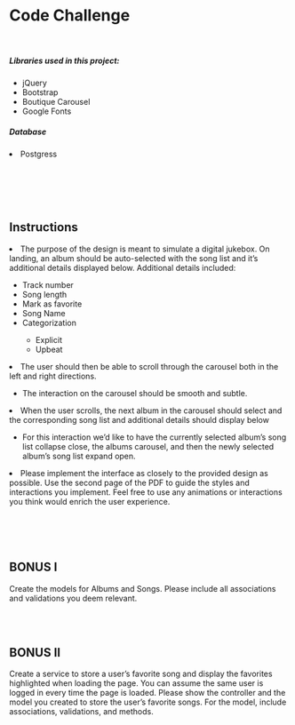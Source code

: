# Code Challenge
<br>

<h5> Libraries used in this project: </h5>
<ul>
  <li>jQuery</li>
  <li>Bootstrap</li>
  <li>Boutique Carousel</li>
  <li>Google Fonts</li>
</ul>

<h5> Database </h5>
<li>Postgress</li>






<br><br><br><br>


<h2>Instructions</h2>
<li>The purpose of the design is meant to simulate a digital jukebox. On landing, an album should be auto-selected with the song list and it’s additional details displayed below. Additional details included:</li>
<ul>
  <li>Track number</li>
  <li>Song length</li>
  <li>Mark as favorite</li>
  <li>Song Name</li>
  <li>Categorization</li>
    <ul>
      <li>Explicit</li>
      <li>Upbeat</li>
    </ul>
</ul>
<li>The user should then be able to scroll through the carousel both in the left and right directions.</li>
  <ul>
    <li>The interaction on the carousel should be smooth and subtle. </li>
  </ul>
<li>When the user scrolls, the next album in the carousel should select and the corresponding song list and additional details should display below </li>
  <ul>
    <li>For this interaction we’d like to have the currently selected album’s song list collapse close, the albums carousel, and then the newly selected album’s song list expand open. </li>
  </ul>
<li>Please implement the interface as closely to the provided design as possible. Use the second page of the PDF to guide the styles and interactions you implement. Feel free to use any animations or interactions you think would enrich the user experience.</li>
<br><br><br><br>


<h2> BONUS I </h2>

<p>
Create the models for Albums and Songs. Please include all associations and validations you deem relevant.
</p>

<br><br>

<h2> BONUS II </h2>
<p>
Create a service to store a user’s favorite song and display the favorites highlighted when loading the page. You can assume the same user is logged in every time the page is loaded. Please show the controller and the model you created to store the user’s favorite songs. For the model, include associations, validations, and methods.
</p>



<br><br><br><br>
